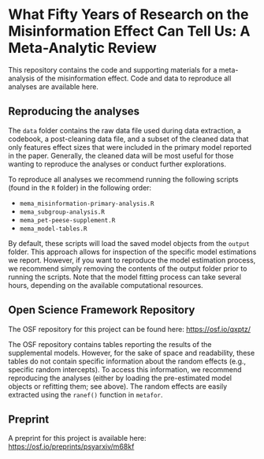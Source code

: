 # What Fifty Years of Research on the Misinformation Effect Can Tell Us: A Meta-Analytic Review

This repository contains the code and supporting materials for a meta-analysis
of the misinformation effect. Code and data to reproduce all analyses are
available here.

## Reproducing the analyses

The `data` folder contains the raw data file used during data extraction, a
codebook, a post-cleaning data file, and a subset of the cleaned data that only
features effect sizes that were included in the primary model reported in the
paper. Generally, the cleaned data will be most useful for those wanting to
reproduce the analyses or conduct further explorations.

To reproduce all analyses we recommend running the following scripts (found in
the `R` folder) in the following order:

- `mema_misinformation-primary-analysis.R`
- `mema_subgroup-analysis.R`
- `mema_pet-peese-supplement.R`
- `mema_model-tables.R`

By default, these scripts will load the saved model objects from the `output`
folder. This approach allows for inspection of the specific model estimations we
report. However, if you want to reproduce the model estimation process, we
recommend simply removing the contents of the output folder prior to running the
scripts. Note that the model fitting process can take several hours, depending
on the available computational resources.

## Open Science Framework Repository

The OSF repository for this project can be found here: https://osf.io/qxptz/

The OSF repository contains tables reporting the results of the supplemental
models. However, for the sake of space and readability, these tables do not
contain specific information about the random effects (e.g., specific random
intercepts). To access this information, we recommend reproducing the analyses
(either by loading the pre-estimated model objects or refitting them; see
above). The random effects are easily extracted using the `ranef()` function in
`metafor`.

## Preprint

A preprint for this project is available here:
https://osf.io/preprints/psyarxiv/m68kf
